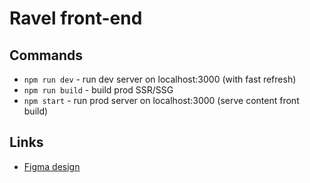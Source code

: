 # Ravel front-end

## Commands

- `npm run dev` - run dev server on localhost:3000 (with fast refresh)
- `npm run build` - build prod SSR/SSG
- `npm start` - run prod server on localhost:3000 (serve content front build)

## Links

- [Figma design](https://www.figma.com/file/pV0OpvIwYCzcCHFz2NTGQg/UI-kit?node-id=0%3A1)
